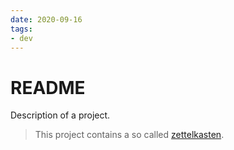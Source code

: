 ```yaml
---
date: 2020-09-16
tags:
- dev
---
```


# README

Description of a project.

> This project contains a so called [zettelkasten](https://muensterer.xyz/zettelkasten/zettelkasten).
